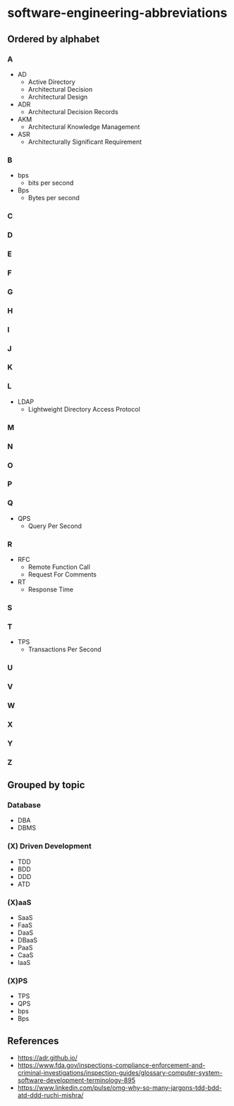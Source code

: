 # software-engineering-abbreviations

## Ordered by alphabet
### A
- AD
   - Active Directory
   - Architectural Decision
   - Architectural Design
- ADR 
   - Architectural Decision Records
- AKM
   - Architectural Knowledge Management
- ASR
   - Architecturally Significant Requirement

### B
- bps
   - bits per second
- Bps
   - Bytes per second

### C
### D
### E
### F
### G
### H
### I
### J
### K
### L
- LDAP 
   - Lightweight Directory Access Protocol

### M
### N
### O
### P
### Q
- QPS
   - Query Per Second

### R
- RFC
   - Remote Function Call
   - Request For Comments
- RT
   - Response Time

### S
### T
- TPS
   - Transactions Per Second
### U
### V
### W
### X
### Y
### Z

## Grouped by topic
### Database
- DBA
- DBMS

### (X) Driven Development
- TDD
- BDD
- DDD
- ATD

### (X)aaS
- SaaS
- FaaS
- DaaS
- DBaaS
- PaaS
- CaaS
- IaaS

### (X)PS
- TPS
- QPS
- bps
- Bps

## References
- https://adr.github.io/
- https://www.fda.gov/inspections-compliance-enforcement-and-criminal-investigations/inspection-guides/glossary-computer-system-software-development-terminology-895
- https://www.linkedin.com/pulse/omg-why-so-many-jargons-tdd-bdd-atd-ddd-ruchi-mishra/
